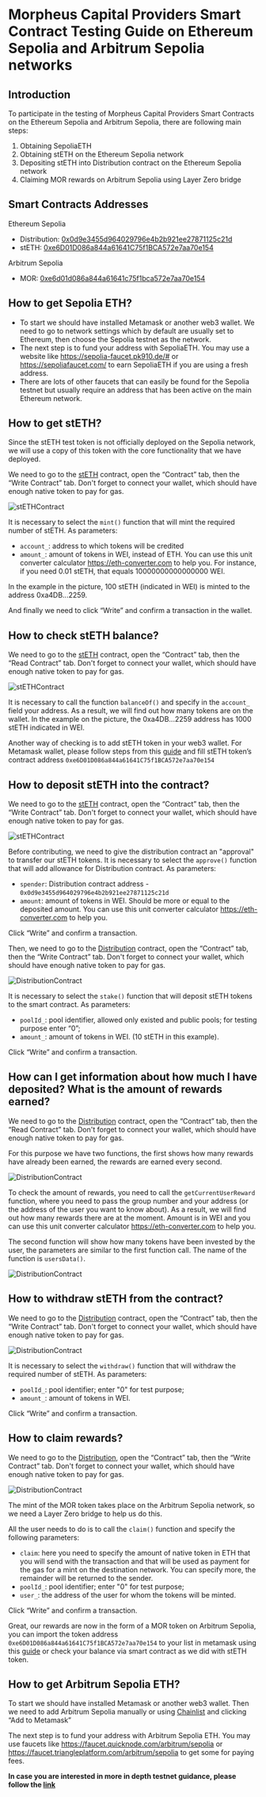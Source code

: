 # Morpheus Capital Providers Smart Contract Testing Guide on Ethereum Sepolia and Arbitrum Sepolia networks


## Introduction
To participate in the testing of Morpheus Capital Providers Smart Contracts on the Ethereum Sepolia and Arbitrum Sepolia, there are following main steps:
1) Obtaining SepoliaETH
2) Obtaining stETH on the Ethereum Sepolia network
3) Depositing stETH into Distribution contract on the Ethereum Sepolia network
4) Claiming MOR rewards on Arbitrum Sepolia using Layer Zero bridge


## Smart Contracts Addresses
Ethereum Sepolia 
- Distribution: [0x0d9e3455d964029796e4b2b921ee27871125c21d](https://sepolia.etherscan.io/address/0x0d9e3455d964029796e4b2b921ee27871125c21d#code) 
- stETH: [0xe6D01D086a844a61641C75f1BCA572e7aa70e154](https://sepolia.etherscan.io/token/0xe6D01D086a844a61641C75f1BCA572e7aa70e154)
  
Arbitrum Sepolia 
- MOR: [0xe6d01d086a844a61641c75f1bca572e7aa70e154](https://sepolia.arbiscan.io/address/0xe6d01d086a844a61641c75f1bca572e7aa70e154#code)


## How to get Sepolia ETH?
- To start we should have installed Metamask or another web3 wallet. We need to go to network settings which by default are usually set to Ethereum, then choose the Sepolia testnet as the network.
- The next step is to fund your address with SepoliaETH. You may use a website like https://sepolia-faucet.pk910.de/# or https://sepoliafaucet.com/ to earn SepoliaETH if you are using a fresh address.
- There are lots of other faucets that can easily be found for the Sepolia testnet but usually require an address that has been active on the main Ethereum network.


## How to get stETH?
Since the stETH test token is not officially deployed on the Sepolia network, we will use a copy of this token with the core functionality that we have deployed.

We need to go to the [stETH](https://sepolia.etherscan.io/address/0xe6D01D086a844a61641C75f1BCA572e7aa70e154#writeContract) contract, open the “Contract” tab, then the “Write Contract” tab. Don't forget to connect your wallet, which should have enough native token to pay for gas.

![stETHContract](https://github.com/antonbosss/fantastic-bassoon/blob/SepoliaTestnetGuide/stETH-580x648.png)

It is necessary to select the `mint()` function that will mint the required number of stETH. 
As parameters:
- `account_`: address to which tokens will be credited
- `amount_`: amount of tokens in WEI, instead of ETH. You can use this unit converter calculator https://eth-converter.com to help you. For instance, if you need 0.01 stETH, that equals 10000000000000000 WEI. 

In the example in the picture, 100 stETH (indicated in WEI) is minted to the address 0xa4DB...2259.

And finally we need to click “Write” and confirm a transaction in the wallet.


## How to check stETH balance?
We need to go to the [stETH](https://sepolia.etherscan.io/address/0xe6D01D086a844a61641C75f1BCA572e7aa70e154#readContract) contract, open the “Contract” tab, then the “Read Contract” tab. Don't forget to connect your wallet, which should have enough native token to pay for gas.

![stETHContract](https://github.com/antonbosss/fantastic-bassoon/blob/SepoliaTestnetGuide/check-stETH.png)

It is necessary to call the function `balanceOf()` and specify in the `account_` field your address. As a result, we will find out how many tokens are on the wallet.
In the example on the picture, the 0xa4DB...2259 address has 1000 stETH indicated in WEI.

Another way of checking is to add stETH token in your web3 wallet. For Metamask wallet, please follow steps from this [guide](https://support.metamask.io/hc/en-us/articles/360015489031-How-to-display-tokens-in-MetaMask#h_01FWH492CHY60HWPC28RW0872H) and fill stETH token’s contract address `0xe6D01D086a844a61641C75f1BCA572e7aa70e154`


## How to deposit stETH into the contract?
We need to go to the [stETH](https://sepolia.etherscan.io/address/0xe6D01D086a844a61641C75f1BCA572e7aa70e154#writeContract) contract, open the “Contract” tab, then the “Write Contract” tab. Don't forget to connect your wallet, which should have enough native token to pay for gas.

![stETHContract](https://github.com/antonbosss/fantastic-bassoon/blob/SepoliaTestnetGuide/stethapproval.png)

Before contributing, we need to give the distribution contract an "approval" to transfer our stETH tokens. It is necessary to select the `approve()` function that will add allowance for Distribution contract. As parameters:
- `spender`: Distribution contract address - `0x0d9e3455d964029796e4b2b921ee27871125c21d`
- `amount`: amount of tokens in WEI. Should be more or equal to the deposited amount. You can use this unit converter calculator https://eth-converter.com to help you.

Click “Write” and confirm a transaction.

Then, we need to go to the [Distribution](https://sepolia.etherscan.io/address/0x0d9e3455d964029796e4b2b921ee27871125c21d#writeProxyContract) contract, open the “Contract” tab, then the “Write Contract” tab. Don't forget to connect your wallet, which should have enough native token to pay for gas.

![DistributionContract](https://github.com/antonbosss/fantastic-bassoon/blob/SepoliaTestnetGuide/stake.png)

It is necessary to select the `stake()` function that will deposit stETH tokens to the smart contract. As parameters:
- `poolId_`: pool identifier, allowed only existed and public pools; for testing purpose enter “0”;
- `amount_`: amount of tokens in WEI. (10 stETH in this example).

Click “Write” and confirm a transaction.


## How can I get information about how much I have deposited? What is the amount of rewards earned?
We need to go to the [Distribution](https://sepolia.etherscan.io/address/0x0d9e3455d964029796e4b2b921ee27871125c21d#readProxyContract) contract, open the “Contract” tab, then the “Read Contract” tab. Don't forget to connect your wallet, which should have enough native token to pay for gas.

For this purpose we have two functions, the first shows how many rewards have already been earned, the rewards are earned every second.

![DistributionContract](https://github.com/antonbosss/fantastic-bassoon/blob/SepoliaTestnetGuide/rewards.png)

To check the amount of rewards, you need to call the `getCurrentUserReward` function, where you need to pass the group number and your address (or the address of the user you want to know about). As a result, we will find out how many rewards there are at the moment. Amount is in WEI and you can use this unit converter calculator https://eth-converter.com to help you.

The second function will show how many tokens have been invested by the user, the parameters are similar to the first function call. The name of the function is `usersData()`.

![DistributionContract](https://github.com/antonbosss/fantastic-bassoon/blob/SepoliaTestnetGuide/stakedamount.png)


## How to withdraw stETH from the contract?
We need to go to the [Distribution](https://sepolia.etherscan.io/address/0x0d9e3455d964029796e4b2b921ee27871125c21d#writeProxyContract) contract, open the “Contract” tab, then the “Write Contract” tab. Don't forget to connect your wallet, which should have enough native token to pay for gas.

![DistributionContract](https://github.com/antonbosss/fantastic-bassoon/blob/SepoliaTestnetGuide/withdraw.png)

It is necessary to select the `withdraw()` function that will withdraw the required number of stETH. As parameters:
- `poolId_`: pool identifier; enter "0" for test purpose;
- `amount_`: amount of tokens in WEI.

Click “Write” and confirm a transaction.


## How to claim rewards?
We need to go to the [Distribution](https://sepolia.etherscan.io/address/0x0d9e3455d964029796e4b2b921ee27871125c21d#writeProxyContract), open the “Contract” tab, then the “Write Contract” tab. Don't forget to connect your wallet, which should have enough native token to pay for gas.

![DistributionContract](https://github.com/antonbosss/fantastic-bassoon/blob/SepoliaTestnetGuide/claim.png)

The mint of the MOR token takes place on the Arbitrum Sepolia network, so we need a Layer Zero bridge to help us do this. 

All the user needs to do is to call the `claim()` function and specify the following parameters:
- `claim`: here you need to specify the amount of native token in ETH that you will send with the transaction and that will be used as payment for the gas for a mint on the destination network. You can specify more, the remainder will be returned to the sender.
- `poolId_`: pool identifier; enter "0" for test purpose;
- `user_`: the address of the user for whom the tokens will be minted.
  
Click “Write” and confirm a transaction.

Great, our rewards are now in the form of a MOR token on Arbitrum Sepolia, you can import the token address `0xe6D01D086a844a61641C75f1BCA572e7aa70e154` to your list in metamask using this [guide](https://support.metamask.io/hc/en-us/articles/360015489031-How-to-display-tokens-in-MetaMask#h_01FWH492CHY60HWPC28RW0872H) or check your balance via smart contract as we did with stETH token.


## How to get Arbitrum Sepolia ETH?
To start we should have installed Metamask or another web3 wallet. Then we need to add Arbitrum Sepolia manually or using [Chainlist](https://chainlist.org/?testnets=true&search=arbitrum+sepolia) and clicking “Add to Metamask”

The next step is to fund your address with Arbitrum Sepolia ETH. You may use faucets like https://faucet.quicknode.com/arbitrum/sepolia or https://faucet.triangleplatform.com/arbitrum/sepolia to get some for paying fees.

**In case you are interested in more in depth testnet guidance, please follow the [link](https://docs.google.com/document/d/1DbNx-CBpHjFUvIhbKHJSOshCKNTWlng7SeLzzn95AKY/edit)** 


